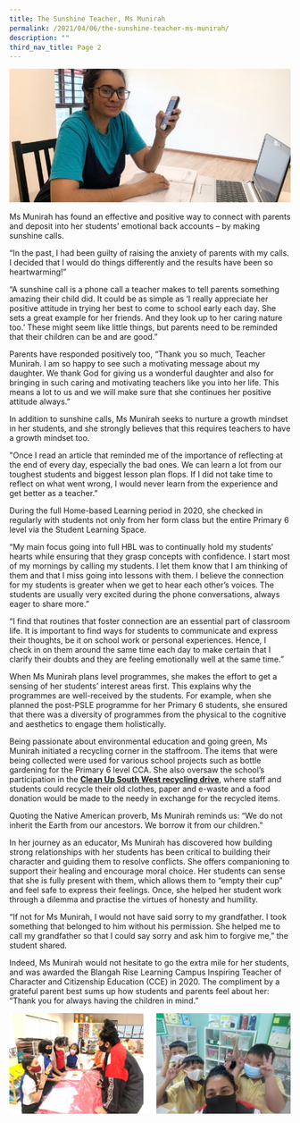 ```yaml
---
title: The Sunshine Teacher, Ms Munirah
permalink: /2021/04/06/the-sunshine-teacher-ms-munirah/
description: ""
third_nav_title: Page 2
---
```



<img src="/images/Muni.jpeg"><p>Ms Munirah has found an effective and positive way to connect with parents and deposit into her students&rsquo; emotional back accounts &ndash; by making sunshine calls.</p>
<p>&ldquo;In the past, I had been guilty of raising the anxiety of parents with my calls. I decided that I would do things differently and the results have been so heartwarming!&rdquo;</p>
<p>&ldquo;A sunshine call is a phone call a teacher makes to tell parents something amazing their child did. It could be as simple as &lsquo;I really appreciate her positive attitude in trying her best to come to school early each day. She sets a great example for her friends. And they look up to her caring nature too.&rsquo; These might seem like little things, but parents need to be reminded that their children can be and are good.&rdquo;</p>
<p>Parents have responded positively too,&nbsp;&ldquo;Thank you so much, Teacher Munirah. I am so happy to see such a motivating message about my daughter. We thank God for giving us a wonderful daughter and also for bringing in such caring and motivating teachers like you into her life. This means a lot to us and we will make sure that she continues her positive attitude always.&rdquo;</p>
<p>In addition to sunshine calls, Ms Munirah seeks to nurture a growth mindset in her students, and she strongly believes that this requires teachers to have a growth mindset too.</p>
<p>"Once I read an article that reminded me of the importance of reflecting at the end of every day, especially the bad ones.&nbsp;We can learn a lot from our toughest students and biggest lesson plan flops. If I did not take time to reflect on what went wrong, I would never learn from the experience and get better as a teacher.&rdquo;</p>
<p>During the full Home-based Learning period in 2020, she checked in regularly with students not only from her form class but the entire Primary 6 level via the Student Learning Space.</p>
<p>&ldquo;My main focus going into full HBL was to continually hold my students&rsquo; hearts while ensuring that they grasp concepts with confidence. I start most of my mornings by calling my students. I let them know that I am thinking of them and that I miss going into lessons with them. I believe the connection for my students is greater when we get to hear each other&rsquo;s voices. The students are usually very excited during the phone conversations, always eager to share more.&rdquo;</p>
<p>&ldquo;I find that routines that foster connection are an essential part of classroom life. It is important to find ways for students to communicate and express their thoughts, be it on school work or personal experiences. Hence, I check in on them around the same time each day to make certain that I clarify their doubts and they are feeling emotionally well at the same time.&rdquo;</p>
<p>When Ms Munirah plans level programmes, she makes the effort to get a sensing of her students&rsquo; interest areas first. This explains why the programmes are well-received by the students. For example, when she planned the post-PSLE programme for her Primary 6 students, she ensured that there was a diversity of programmes from the physical to the cognitive and aesthetics to engage them holistically.</p>
<p>Being passionate about environmental education and going green, Ms Munirah initiated a recycling corner in the staffroom. The items that were being collected were used for various school projects such as bottle gardening for the Primary 6 level CCA. She also oversaw the school&rsquo;s participation in the&nbsp;<strong><a href="/2021/02/02/clean-up-southwest-2021/">Clean Up South West recycling drive</a></strong>, where staff and students could recycle their old clothes, paper and e-waste and a food donation would be made to the needy in exchange for the recycled items.</p>
<p>Quoting the Native American proverb, Ms Munirah reminds us: &ldquo;We do not inherit the Earth from our ancestors. We borrow it from our children.&rdquo;</p>
<p>In her journey as an educator, Ms Munirah has discovered how building strong relationships with her students has been critical to building their character and guiding them to resolve conflicts. She offers companioning to support their healing and encourage moral choice. Her students can sense that she is fully present with them, which allows them to &ldquo;empty their cup&rdquo; and feel safe to express their feelings. Once, she helped her student work through a dilemma and practise the virtues of honesty and humility.</p>
<p>&ldquo;If not for Ms Munirah, I would not have said sorry to my grandfather. I took something that belonged to him without his permission. She helped me to call my grandfather so that I could say sorry and ask him to forgive me,&rdquo; the student shared.</p>
<p>Indeed, Ms Munirah would not hesitate to go the extra mile for her students, and was awarded the Blangah Rise Learning Campus Inspiring Teacher of Character and Citizenship Education (CCE) in 2020. The compliment by a grateful parent best sums up how students and parents feel about her: &ldquo;Thank you for always having the children in mind.&rdquo;</p>
<img src="/images/msmuni.jpg">